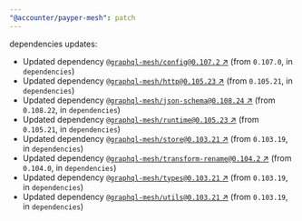 ```yaml
---
"@accounter/payper-mesh": patch
---
```

dependencies updates:
  - Updated dependency [`@graphql-mesh/config@0.107.2` ↗︎](https://www.npmjs.com/package/@graphql-mesh/config/v/0.107.2) (from `0.107.0`, in `dependencies`)
  - Updated dependency [`@graphql-mesh/http@0.105.23` ↗︎](https://www.npmjs.com/package/@graphql-mesh/http/v/0.105.23) (from `0.105.21`, in `dependencies`)
  - Updated dependency [`@graphql-mesh/json-schema@0.108.24` ↗︎](https://www.npmjs.com/package/@graphql-mesh/json-schema/v/0.108.24) (from `0.108.22`, in `dependencies`)
  - Updated dependency [`@graphql-mesh/runtime@0.105.23` ↗︎](https://www.npmjs.com/package/@graphql-mesh/runtime/v/0.105.23) (from `0.105.21`, in `dependencies`)
  - Updated dependency [`@graphql-mesh/store@0.103.21` ↗︎](https://www.npmjs.com/package/@graphql-mesh/store/v/0.103.21) (from `0.103.19`, in `dependencies`)
  - Updated dependency [`@graphql-mesh/transform-rename@0.104.2` ↗︎](https://www.npmjs.com/package/@graphql-mesh/transform-rename/v/0.104.2) (from `0.104.0`, in `dependencies`)
  - Updated dependency [`@graphql-mesh/types@0.103.21` ↗︎](https://www.npmjs.com/package/@graphql-mesh/types/v/0.103.21) (from `0.103.19`, in `dependencies`)
  - Updated dependency [`@graphql-mesh/utils@0.103.21` ↗︎](https://www.npmjs.com/package/@graphql-mesh/utils/v/0.103.21) (from `0.103.19`, in `dependencies`)
